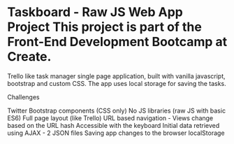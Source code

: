 Taskboard - Raw JS Web App Project
This project is part of the Front-End Development Bootcamp at Create.
=================

Trello like task manager single page application,
built with vanilla javascript, bootstrap and custom CSS.
The app uses local storage for saving the tasks.

Challenges

Twitter Bootstrap components (CSS only)
No JS libraries (raw JS with basic ES6)
Full page layout (like Trello)
URL based navigation - Views change based on the URL hash
Accessible with the keyboard
Initial data retrieved using AJAX - 2 JSON files
Saving app changes to the browser localStorage
